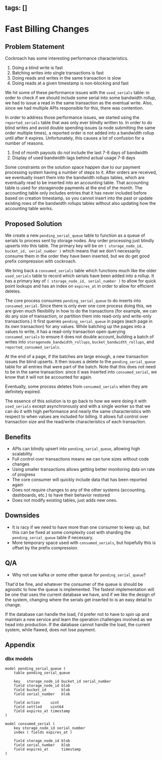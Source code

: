 tags: []
---

# Fast Billing Changes

## Problem Statement

Cockroach has some interesting performance characteristics.

1. Doing a blind write is fast
2. Batching writes into single transactions is fast
3. Doing reads and writes in the same transaction is slow
4. Doing reads at a given timestamp is non-blocking and fast

We hit some of these performance issues with the `used_serials` table: in order to check if we should include some serial into some bandwidth rollup, we had to issue a read in the same transaction as the eventual write. Also, since we had multiple APIs responsible for this, there was contention.

In order to address those performance issues, we started using the `reported_serials` table that was only ever blindly written to. In order to do blind writes and avoid double spending issues (a node submitting the same order multiple times), a reported order is not added into a bandwidth rollup until after it expires. Unfortunately, this causes a lot of confusion for a number of reasons.

1. End of month payouts do not include the last 7-8 days of bandwidth
2. Display of used bandwidth lags behind actual usage 7-8 days

Some constraints on the solution space happen due to our payment processing system having a number of steps to it. After orders are received, we eventually insert them into the bandwidth rollups tables, which are eventually read to be inserted into an accounting table. That accounting table is used for storagenode payments at the end of the month. The accounting table only includes entries that it has never included before based on creation timestamp, so you cannot insert into the past or update existing rows of the bandwidth rollups tables without also updating how the accounting table works.

## Proposed Solution

We create a new `pending_serial_queue` table to function as a queue of serials to process sent by storage nodes. Any order processing just blindly upserts into this table. The primary key will be on `( storage_node_id, bucket_id, serial_number )` which means that we don't necessarily consume them in the order they have been inserted, but we do get good prefix compression with cockroach.

We bring back a `consumed_serials` table which functions much like the older `used_serials` table to record which serials have been added into a rollup. It has a primary key of `( storage_node_id, serial_number )` to allow for quick point lookups and has an index on `expires_at` in order to allow for efficient deletes.

The core process consumes `pending_serial_queue` to do inserts into `consumed_serial`. Since there is only ever one core process doing this, we are given much flexibility in how to do the transactions (for example, we can do any size of transaction, or partition them into read-only and write-only transactions.) It first queries `pending_serial_queue` in pages (each page in its own transaction) for any values. While batching up the pages into a values to write, it has a read-only transaction open querying `consumed_serials` to ensure it does not double account, building a batch of writes into `storagenode_bandwidth_rollups`, `bucket_bandwidth_rollups`, and `reported_consumed_serials`.

At the end of a page, if the batches are large enough, a new transaction issues the blind upserts. It then issues a delete to the `pending_serial_queue` table for all entries that were part of the batch. Note that this does not need to be in the same transaction: since it was inserted into `consumed_serial`, we know that it will not be accounted for again.

Eventually, some process deletes from `consumed_serials` when they are definitely expired.

The essence of this solution is to go back to how we were doing it with `used_serials` except asynchronously and with a single worker so that we can do it with high performance and nearly the same characteristics with respect to when values are included for billing. It allows full control over transaction size and the read/write characteristics of each transaction.

## Benefits

- APIs can blindly upsert into `pending_serial_queue`, allowing high scalability
- Full control over transactions means we can tune sizes without code changes
- Using smaller transactions allows getting better monitoring data on rate of progress
- The core consumer will quickly include data that has been reported again
- Does not require changes to any of the other systems (accounting, dashboards, etc.) to have their behavior restored
- Does not modify existing tables, just adds new ones.

## Downsides

- It is racy if we need to have more than one consumer to keep up, but this can be fixed at some complexity cost with sharding the `pending_serial_queue` table if necessary.
- More temporary space used with `consumed_serials`, but hopefully this is offset by the prefix compression.

## Q/A

- Why not use kafka or some other queue for `pending_serial_queue`?

That'd be fine, and whatever the consumer of the queue is should be agnostic to how the queue is implemented. The fastest implementation will be one that uses the current database we have, and if we like the design of the system, changing where the serials get inserted to is an easy detail to change.

If the database can handle the load, I'd prefer not to have to spin up and maintain a new service and learn the operation challenges involved as we head into production. If the database cannot handle the load, the current system, while flawed, does not lose payment.

## Appendix

### dbx models

	model pending_serial_queue (
		table pending_serial_queue

		key   storage_node_id bucket_id serial_number
		field storage_node_id blob
		field bucket_id       blob
		field serial_number   blob

		field action     uint
		field settled    uint64
		field expires_at timestamp
	)

	model consumed_serial (
		key storage_node_id serial_number
		index ( fields expires_at )

		field storage_node_id blob
		field serial_number   blob
		field expires_at      timestamp
	)
